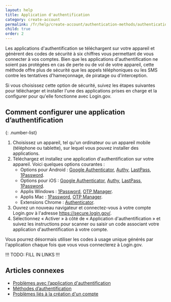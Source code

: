 ```yaml
---
layout: help
title: Application d'authentification
category: create-account
permalink: /fr/help/create-account/authentication-methods/authentication-application/
child: true
order: 2
---
```


Les applications d'authentification se téléchargent sur votre appareil et génèrent des codes de sécurité à six chiffres vous permettant de vous connecter à vos comptes. Bien que les applications d'authentification ne soient pas protégées en cas de perte ou de vol de votre appareil, cette méthode offre plus de sécurité que les appels téléphoniques ou les SMS contre les tentatives d'hameçonnage, de piratage ou d'interception.

Si vous choisissez cette option de sécurité, suivez les étapes suivantes pour télécharger et installer l'une des applications prises en charge et la configurer pour qu'elle fonctionne avec Login.gov.

## Comment configurer une application d’authentification

{: .number-list}

1. Choisissez un appareil, tel qu'un ordinateur ou un appareil mobile (téléphone ou tablette), sur lequel vous pouvez installer des applications.
2. Téléchargez et installez une application d'authentification sur votre appareil. Voici quelques options courantes :
   * Options pour Android : [Google Authenticator](https://play.google.com/store/apps/details?id=com.google.android.apps.authenticator2&hl=en), [Authy](https://authy.com/), [LastPass](https://lastpass.com/), [1Password](https://1password.com/).
   * Options pour iOS : [Google Authenticator](https://itunes.apple.com/us/app/google-authenticator/id388497605?mt=8), [Authy](https://authy.com/), [LastPass](https://lastpass.com/), [1Password](https://1password.com/).
   * Applis Windows : [1Password](https://1password.com/), [OTP Manager](https://apps.microsoft.com/detail/9nblggh6hngn?hl=fr-fr&gl=US).
   * Applis Mac : [1Password](https://1password.com/), [OTP Manager](https://itunes.apple.com/us/app/otp-manager/id928941247?mt=12).
   * Extensions Chrome : [Authenticator](https://chrome.google.com/webstore/detail/authenticator/bhghoamapcdpbohphigoooaddinpkbai?hl=en).
3. Ouvrez un nouveau navigateur et connectez-vous à votre compte Login.gov à l'adresse <https://secure.login.gov/>.
4. Sélectionnez « Activer » à côté de « Application d'authentification » et suivez les instructions pour scanner ou saisir un code associant votre application d'authentification à votre compte.

Vous pourrez désormais utiliser les codes à usage unique générés par l'application chaque fois que vous vous connecterez à Login.gov.

!!! TODO: FILL IN LINKS !!!

## Articles connexes

* [Problèmes avec l’application d'authentification](#)
* [Méthodes d’authentification](#)
* [Problèmes liés à la création d'un compte](#)
